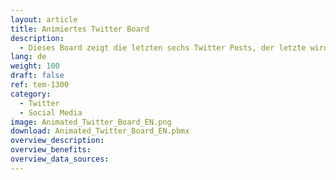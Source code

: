 ```yaml
---
layout: article
title: Animiertes Twitter Board
description: 
  - Dieses Board zeigt die letzten sechs Twitter Posts, der letzte wird in der Mitte gezeigt und die anderen fünf laufen nacheinander durch eine Live Tile Box.
lang: de
weight: 100
draft: false
ref: tem-1300
category:
  - Twitter
  - Social Media
image: Animated_Twitter_Board_EN.png
download: Animated_Twitter_Board_EN.pbmx
overview_description:
overview_benefits:
overview_data_sources:
---
```

